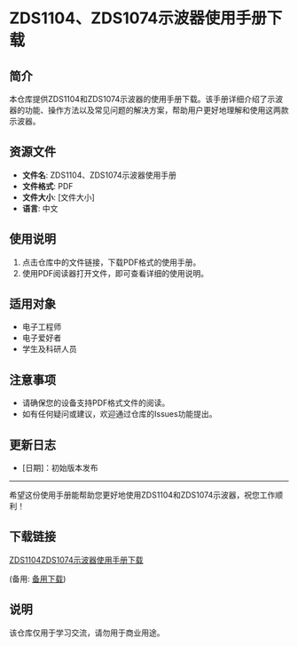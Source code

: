 # ZDS1104、ZDS1074示波器使用手册下载

## 简介
本仓库提供ZDS1104和ZDS1074示波器的使用手册下载。该手册详细介绍了示波器的功能、操作方法以及常见问题的解决方案，帮助用户更好地理解和使用这两款示波器。

## 资源文件
- **文件名**: ZDS1104、ZDS1074示波器使用手册
- **文件格式**: PDF
- **文件大小**: [文件大小]
- **语言**: 中文

## 使用说明
1. 点击仓库中的文件链接，下载PDF格式的使用手册。
2. 使用PDF阅读器打开文件，即可查看详细的使用说明。

## 适用对象
- 电子工程师
- 电子爱好者
- 学生及科研人员

## 注意事项
- 请确保您的设备支持PDF格式文件的阅读。
- 如有任何疑问或建议，欢迎通过仓库的Issues功能提出。

## 更新日志
- [日期]：初始版本发布

---

希望这份使用手册能帮助您更好地使用ZDS1104和ZDS1074示波器，祝您工作顺利！

## 下载链接
[ZDS1104ZDS1074示波器使用手册下载](https://pan.quark.cn/s/473fa75d9dbe) 

(备用: [备用下载](https://pan.baidu.com/s/1aQIJNoXl_q2Nn8eOlg5pVQ?pwd=1234))

## 说明

该仓库仅用于学习交流，请勿用于商业用途。
